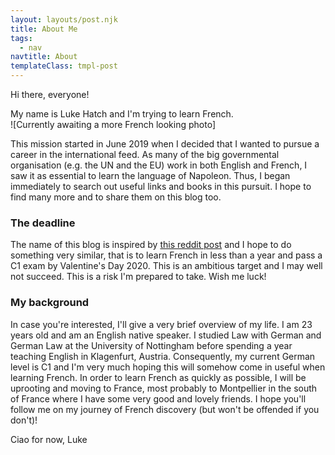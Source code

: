 ```yaml
---
layout: layouts/post.njk
title: About Me
tags:
  - nav
navtitle: About
templateClass: tmpl-post
---
```


Hi there, everyone! 

My name is Luke Hatch and I'm trying to learn French.                                   
                                                                          ![Currently awaiting a more French looking photo]

This mission started in June 2019 when I decided that I wanted to pursue a career in the international feed. As many of the big governmental organisation (e.g. the UN and the EU) work in both English and French, I saw it as essential to learn the language of Napoleon. Thus, I began immediately to search out useful links and books in this pursuit. I hope to find many more and to share them on this blog too. 

### The deadline

The name of this blog is inspired by [this reddit post](https://www.reddit.com/r/French/comments/7j37er/0_to_c1_in_a_year_lessons_learned/) and I hope to do something very similar, that is to learn French in less than a year and pass a C1 exam by Valentine's Day 2020. This is an ambitious target and I may well not succeed. This is a risk I'm prepared to take. Wish me luck!

### My background

In case you're interested, I'll give a very brief overview of my life. I am 23 years old and am an English native speaker. I studied Law with German and German Law at the University of Nottingham before spending a year teaching English in Klagenfurt, Austria. Consequently, my current German level is C1 and I'm very much hoping this will somehow come in useful when learning French. 
In order to learn French as quickly as possible, I will be uprooting and moving to France, most probably to Montpellier in the south of France where I have some very good and lovely friends. I hope you'll follow me on my journey of French discovery (but won't be offended if you don't)!

Ciao for now,
Luke
